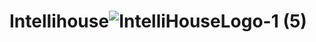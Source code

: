 # Intellihouse![IntelliHouseLogo-1 (5)](https://user-images.githubusercontent.com/97554714/235305603-82ecb2b5-481e-4358-bfcf-47c5f2742a6f.png)
